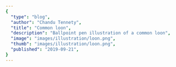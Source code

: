 ```yaml
---
{
  "type": "blog",
  "author": "Chandu Tennety",
  "title": "Common loon",
  "description": "Ballpoint pen illustration of a common loon",
  "image": "images/illustration/loon.png",
  "thumb": "images/illustration/loon.png",
  "published": "2019-09-21",
}
---
```

